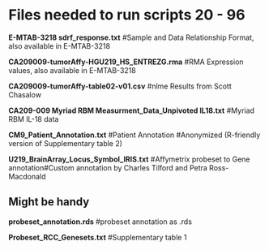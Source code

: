 
# Files needed to run scripts 20 - 96


**E-MTAB-3218 sdrf_response.txt** #Sample and Data Relationship Format, also available in E-MTAB-3218

**CA209009-tumorAffy-HGU219_HS_ENTREZG.rma**  #RMA Expression values, also available in E-MTAB-3218

**CA209009-tumorAffy-table02-v01.csv**  #nlme Results from Scott Chasalow

**CA209-009 Myriad RBM Measurment_Data_Unpivoted IL18.txt** #Myriad RBM IL-18 data

**CM9_Patient_Annotation.txt** #Patient Annotation #Anonymized (R-friendly version of Supplementary table 2)

**U219_BrainArray_Locus_Symbol_IRIS.txt**  #Affymetrix probeset to Gene annotation#Custom annotation by Charles Tilford and Petra Ross-Macdonald



## Might be handy

**probeset_annotation.rds**  #probeset annotation as .rds

**Probeset_RCC_Genesets.txt** #Supplementary table 1


